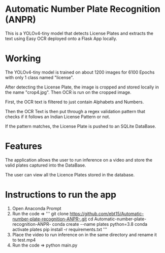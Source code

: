 # Automatic Number Plate Recognition (ANPR)

This is a YOLOv4-tiny model that detects License Plates and extracts the text using Easy OCR deployed onto a Flask App locally.

# Working

The YOLOv4-tiny model is trained on about 1200 images for 6100 Epochs with only 1 class named "license".

After detecting the License Plate, the image is cropped and stored locally in the name "crop4.jpg". Then OCR is run on the cropped image.

First, the OCR text is filtered to just contain Alphabets and Numbers.

Then the OCR Text is then put through a regex validation pattern that checks if it follows an Indian License Pattern or not. 

If the pattern matches, the License Plate is pushed to an SQLite DataBase.

# Features

The application allows the user to run inference on a video and store the valid plates captured into the DataBase.

The user can view all the Licence Plates stored in the database.

# Instructions to run the app

1. Open Anaconda Prompt
2. Run the code => '''
                   git clone https://github.com/ebt15/Automatic-number-plate-recognition-ANPR-.git
                   cd Automatic-number-plate-recognition-ANPR-
                   conda create --name plates python=3.8
                   conda activate plates
                   pip install -r requirements.txt
                   '''
3. Place the video to run inference on in the same directory and rename it to test.mp4
4. Run the code => python main.py
                   
